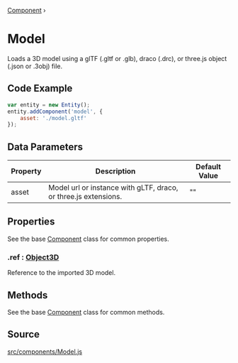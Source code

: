[Component](api/core/Component) ›

# Model
Loads a 3D model using a glTF (.gltf or .glb), draco (.drc), or three.js object (.json or .3obj) file.

## Code Example

```javascript
var entity = new Entity();
entity.addComponent('model', {
	asset: './model.gltf'
});
```

## Data Parameters

| Property | Description                                                     | Default Value |
|----------|-----------------------------------------------------------------|---------------|
| asset    | Model url or instance with gLTF, draco, or three.js extensions. | ""            |

## Properties

See the base [Component](api/core/Component) class for common properties.

### .<a>ref</a> : <span class="param">[Object3D](https://threejs.org/docs/#api/en/core/Object3D)</span>
Reference to the imported 3D model.

## Methods

See the base [Component](api/core/Component) class for common methods.

## Source
[src/components/Model.js](https://github.com/Cloud9c/taro/blob/master/src/components/Model.js)